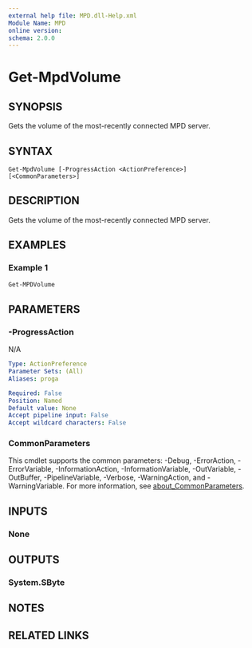 ```yaml
---
external help file: MPD.dll-Help.xml
Module Name: MPD
online version:
schema: 2.0.0
---
```


# Get-MpdVolume

## SYNOPSIS
Gets the volume of the most-recently connected MPD server.

## SYNTAX

```
Get-MpdVolume [-ProgressAction <ActionPreference>] [<CommonParameters>]
```

## DESCRIPTION
Gets the volume of the most-recently connected MPD server.

## EXAMPLES

### Example 1
```powershell
Get-MPDVolume
```


## PARAMETERS

### -ProgressAction
N/A

```yaml
Type: ActionPreference
Parameter Sets: (All)
Aliases: proga

Required: False
Position: Named
Default value: None
Accept pipeline input: False
Accept wildcard characters: False
```

### CommonParameters
This cmdlet supports the common parameters: -Debug, -ErrorAction, -ErrorVariable, -InformationAction, -InformationVariable, -OutVariable, -OutBuffer, -PipelineVariable, -Verbose, -WarningAction, and -WarningVariable. For more information, see [about_CommonParameters](http://go.microsoft.com/fwlink/?LinkID=113216).

## INPUTS

### None

## OUTPUTS

### System.SByte

## NOTES

## RELATED LINKS
